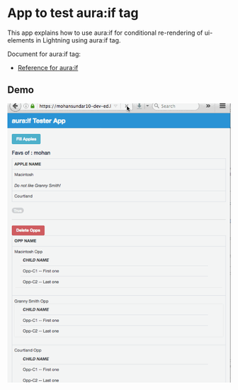 

# App to test aura:if tag


This app explains how to use aura:if for conditional re-rendering of ui-elements in Lightning using aura:if tag.


Document for aura:if tag:


* [ Reference for aura:if](https://developer.salesforce.com/docs/atlas.en-us.lightning.meta/lightning/aura_compref_aura_if.htm)




## Demo

![alt tag](https://github.com/mohan-chinnappan-n/aura-if-test/blob/master/demos/aura-if-tester.gif)
